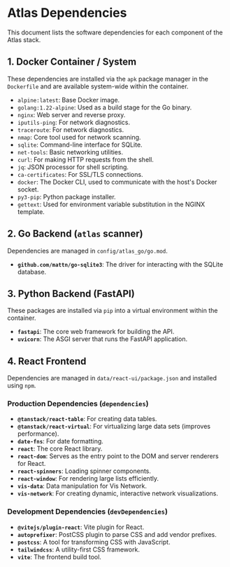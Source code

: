 # Atlas Dependencies

This document lists the software dependencies for each component of the Atlas stack.

## 1. Docker Container / System

These dependencies are installed via the `apk` package manager in the `Dockerfile` and are available system-wide within the container.

-   `alpine:latest`: Base Docker image.
-   `golang:1.22-alpine`: Used as a build stage for the Go binary.
-   `nginx`: Web server and reverse proxy.
-   `iputils-ping`: For network diagnostics.
-   `traceroute`: For network diagnostics.
-   `nmap`: Core tool used for network scanning.
-   `sqlite`: Command-line interface for SQLite.
-   `net-tools`: Basic networking utilities.
-   `curl`: For making HTTP requests from the shell.
-   `jq`: JSON processor for shell scripting.
-   `ca-certificates`: For SSL/TLS connections.
-   `docker`: The Docker CLI, used to communicate with the host's Docker socket.
-   `py3-pip`: Python package installer.
-   `gettext`: Used for environment variable substitution in the NGINX template.

## 2. Go Backend (`atlas` scanner)

Dependencies are managed in `config/atlas_go/go.mod`.

-   **`github.com/mattn/go-sqlite3`**: The driver for interacting with the SQLite database.

## 3. Python Backend (FastAPI)

These packages are installed via `pip` into a virtual environment within the container.

-   **`fastapi`**: The core web framework for building the API.
-   **`uvicorn`**: The ASGI server that runs the FastAPI application.

## 4. React Frontend

Dependencies are managed in `data/react-ui/package.json` and installed using `npm`.

### Production Dependencies (`dependencies`)
-   **`@tanstack/react-table`**: For creating data tables.
-   **`@tanstack/react-virtual`**: For virtualizing large data sets (improves performance).
-   **`date-fns`**: For date formatting.
-   **`react`**: The core React library.
-   **`react-dom`**: Serves as the entry point to the DOM and server renderers for React.
-   **`react-spinners`**: Loading spinner components.
-   **`react-window`**: For rendering large lists efficiently.
-   **`vis-data`**: Data manipulation for Vis Network.
-   **`vis-network`**: For creating dynamic, interactive network visualizations.

### Development Dependencies (`devDependencies`)
-   **`@vitejs/plugin-react`**: Vite plugin for React.
-   **`autoprefixer`**: PostCSS plugin to parse CSS and add vendor prefixes.
-   **`postcss`**: A tool for transforming CSS with JavaScript.
-   **`tailwindcss`**: A utility-first CSS framework.
-   **`vite`**: The frontend build tool.
